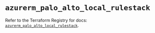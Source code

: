 # `azurerm_palo_alto_local_rulestack`

Refer to the Terraform Registry for docs: [`azurerm_palo_alto_local_rulestack`](https://registry.terraform.io/providers/hashicorp/azurerm/3.101.0/docs/resources/palo_alto_local_rulestack).
